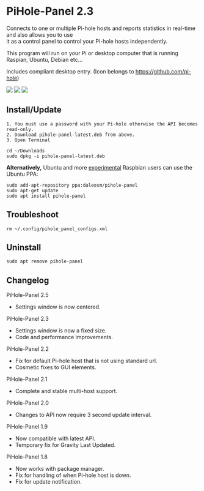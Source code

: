 # PiHole-Panel 2.3
Connects to one or multiple Pi-hole hosts and reports statistics in real-time and also allows you to use  
it as a control panel to control your Pi-hole hosts independently. 

This program will run on your Pi or desktop computer that is running Raspian, Ubuntu, Debian etc...

Includes compliant desktop entry. (Icon belongs to https://github.com/pi-hole)

![](https://raw.githubusercontent.com/daleosm/PiHole-Panel/master/main_window.png)
![](https://raw.githubusercontent.com/daleosm/PiHole-Panel/master/setup.png)
![](https://raw.githubusercontent.com/daleosm/PiHole-Panel/master/setup_done.png)

## Install/Update
```
1. You must use a password with your Pi-hole otherwise the API becomes read-only.
2. Download pihole-panel-latest.deb from above.
3. Open Terminal
```
```
cd ~/Downloads
sudo dpkg -i pihole-panel-latest.deb
```

**Alternatively,** Ubuntu and more [experimental](https://raspberrypi.stackexchange.com/questions/44622/how-to-add-ppa-entries-manually-on-raspberry-pi) Raspbian users can use the Ubuntu PPA:
```
sudo add-apt-repository ppa:daleosm/pihole-panel
sudo apt-get update
sudo apt install pihole-panel
```

## Troubleshoot
```
rm ~/.config/pihole_panel_configs.xml
```

## Uninstall
```
sudo apt remove pihole-panel
```

## Changelog
PiHole-Panel 2.5
- Settings window is now centered.

PiHole-Panel 2.3
- Settings window is now a fixed size.
- Code and performance improvements.

PiHole-Panel 2.2
- Fix for default Pi-hole host that is not using standard url.
- Cosmetic fixes to GUI elements.

PiHole-Panel 2.1
- Complete and stable multi-host support.

PiHole-Panel 2.0
- Changes to API now require 3 second update interval.

PiHole-Panel 1.9
- Now compatible with latest API.
- Temporary fix for Gravity Last Updated.

PiHole-Panel 1.8
- Now works with package manager.
- Fix for handling of when Pi-hole host is down.
- Fix for update notification.
